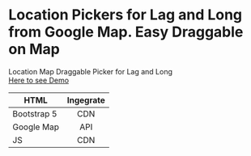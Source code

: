 # Location Pickers for Lag and Long from Google Map. Easy Draggable on Map
Location Map Draggable Picker for Lag and Long  
[Here to see Demo](https://repo.plancy.org/map-sample)

| HTML          | Ingegrate     |
| ------------- |:-------------:|
| Bootstrap 5   | CDN           |
| Google Map    | API           |  
| JS            | CDN           |  
